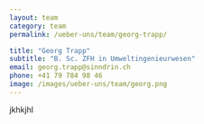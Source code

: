 ```yaml
---
layout: team
category: team
permalink: /ueber-uns/team/georg-trapp/

title: "Georg Trapp"
subtitle: "B. Sc. ZFH in Umweltingenieurwesen"
email: georg.trapp@sinndrin.ch
phone: +41 79 784 98 46
image: /images/ueber-uns/team/georg.png
---
```

jkhkjhl

